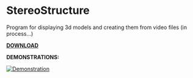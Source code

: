# StereoStructure
 Program for displaying 3d models and creating them from video files (in process...)  
   
<b><a href="https://github.com/MrAlexeiMK/StereoStructure/raw/main/StereoStructure.msi">DOWNLOAD</b></a>  

<b>DEMONSTRATIONS:</b>
  
[![Demonstration](https://user-images.githubusercontent.com/25348980/167262043-9a2edd53-0c6b-419c-b898-a1b7dcae785d.png)](https://www.youtube.com/watch?v=4aomYTqI5K8)  
